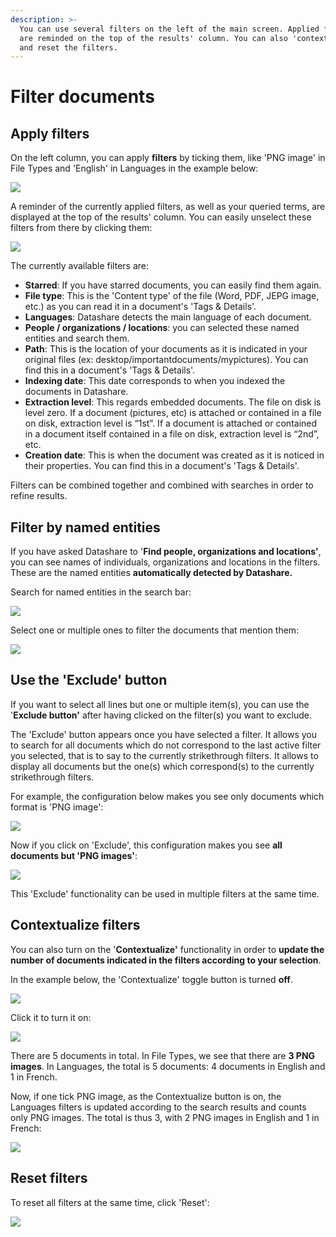 ```yaml
---
description: >-
  You can use several filters on the left of the main screen. Applied filters
  are reminded on the top of the results' column. You can also 'contextualize'
  and reset the filters.
---
```


# Filter documents

## Apply filters

On the left column, you can apply **filters** by ticking them, like 'PNG image' in File Types and 'English' in Languages in the example below:

![](../.gitbook/assets/filters.png)

A reminder of the currently applied filters, as well as your queried terms, are displayed at the top of the results' column. You can easily unselect these filters from there by clicking them:

![](../.gitbook/assets/filters2.png)

The currently available filters are:

* **Starred**: If you have starred documents, you can easily find them again.
* **File type**: This is the 'Content type' of the file \(Word, PDF, JEPG image, etc.\) as you can read it in a document's 'Tags & Details'.
* **Languages**: Datashare detects the main language of each document.
* **People / organizations / locations**: you can selected these named entities and search them.
* **Path**: This is the location of your documents as it is indicated in your original files \(ex: desktop/importantdocuments/mypictures\). You can find this in a document's 'Tags & Details'.
* **Indexing date**: This date corresponds to when you indexed the documents in Datashare.
* **Extraction level**: This regards embedded documents. The file on disk is level zero. If a document \(pictures, etc\) is attached or contained in a file on disk, extraction level is “1st”. If a document is attached or contained in a document itself contained in a file on disk, extraction level is “2nd”, etc.
* **Creation date**: This is when the document was created as it is noticed in their properties. You can find this in a document's 'Tags & Details'.

Filters can be combined together and combined with searches in order to refine results.



## Filter by named entities

If you have asked Datashare to '**Find people, organizations and locations'**, you can see names of individuals, organizations and locations in the filters. These are the named entities **automatically detected by Datashare.** 

Search for named entities in the search bar:

![](../.gitbook/assets/lovelace.png)

Select one or multiple ones to filter the documents that mention them:

![](../.gitbook/assets/ada-l.png)



## Use the 'Exclude' button

If you want to select all lines but one or multiple item\(s\), you can use the '**Exclude button'** after having clicked on the filter\(s\) you want to exclude. 

The 'Exclude' button appears once you have selected a filter. It allows you to search for all documents which do not correspond to the last active filter you selected, that is to say to the currently strikethrough filters. It allows to display all documents but the one\(s\) which correspond\(s\) to the currently strikethrough filters.

For example, the configuration below makes you see only documents which format is 'PNG image':

![](../.gitbook/assets/screenshot-2019-08-13-at-11.57.30.png)

Now if you click on 'Exclude', this configuration makes you see **all documents but 'PNG images'**:

![](../.gitbook/assets/exclude-png.png)

This 'Exclude' functionality can be used in multiple filters at the same time. 



## Contextualize filters

 You can also turn on the '**Contextualize'** functionality in order to **update the number of documents indicated in the filters according to your selection**. 

In the example below, the 'Contextualize' toggle button is turned **off**. 

![](../.gitbook/assets/contextualize%20%281%29.png)

Click it to turn it on:

![](../.gitbook/assets/contextualize-on.png)

There are 5 documents in total. In File Types, we see that there are **3 PNG images**. In Languages, the total is 5 documents: 4 documents in English and 1 in French.

Now, if one tick PNG image, as the Contextualize button is on, the Languages filters is updated according to the search results and counts only PNG images. The total is thus 3, with 2 PNG images in English and 1 in French:

![](../.gitbook/assets/languages-contextualized.png)



## Reset filters

To reset all filters at the same time, click 'Reset':

![](../.gitbook/assets/reset.png)

